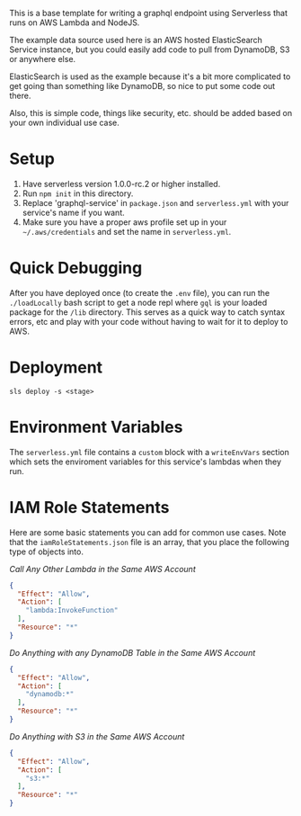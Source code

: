 This is a base template for writing a graphql
endpoint using Serverless that runs on AWS Lambda and NodeJS.

The example data source used here is an AWS hosted ElasticSearch
Service instance, but you could easily add code to pull from
DynamoDB, S3 or anywhere else.

ElasticSearch is used as the example because it's a bit more
complicated to get going than something like DynamoDB, so nice
to put some code out there.

Also, this is simple code, things like security, etc.
should be added based on your own individual use case.

Setup
=====

1. Have serverless version 1.0.0-rc.2 or higher installed.
2. Run `npm init` in this directory.
3. Replace 'graphql-service' in `package.json` and `serverless.yml` with your service's name if you want.
4. Make sure you have a proper aws profile set up in your `~/.aws/credentials` and set the name in `serverless.yml`.

Quick Debugging
===============

After you have deployed once (to create the `.env` file), you can
run the `./loadLocally` bash script to get a node repl where
`gql` is your loaded package for the `/lib` directory. This serves
as a quick way to catch syntax errors, etc and play with your code
without having to wait for it to deploy to AWS.

Deployment
==========

`sls deploy -s <stage>`

Environment Variables
=====================

The `serverless.yml` file contains a `custom` block
with a `writeEnvVars` section which sets the enviroment
variables for this service's lambdas when they run.

IAM Role Statements
===================

Here are some basic statements you can add for
common use cases. Note that the `iamRoleStatements.json`
file is an array, that you place the following
type of objects into.


_Call Any Other Lambda in the Same AWS Account_
```json
{
  "Effect": "Allow",
  "Action": [
    "lambda:InvokeFunction"
  ],
  "Resource": "*"
}
```

_Do Anything with any DynamoDB Table in the Same AWS Account_
```json
{
  "Effect": "Allow",
  "Action": [
    "dynamodb:*"
  ],
  "Resource": "*"
}
```

_Do Anything with S3 in the Same AWS Account_
```json
{
  "Effect": "Allow",
  "Action": [
    "s3:*"
  ],
  "Resource": "*"
}
```